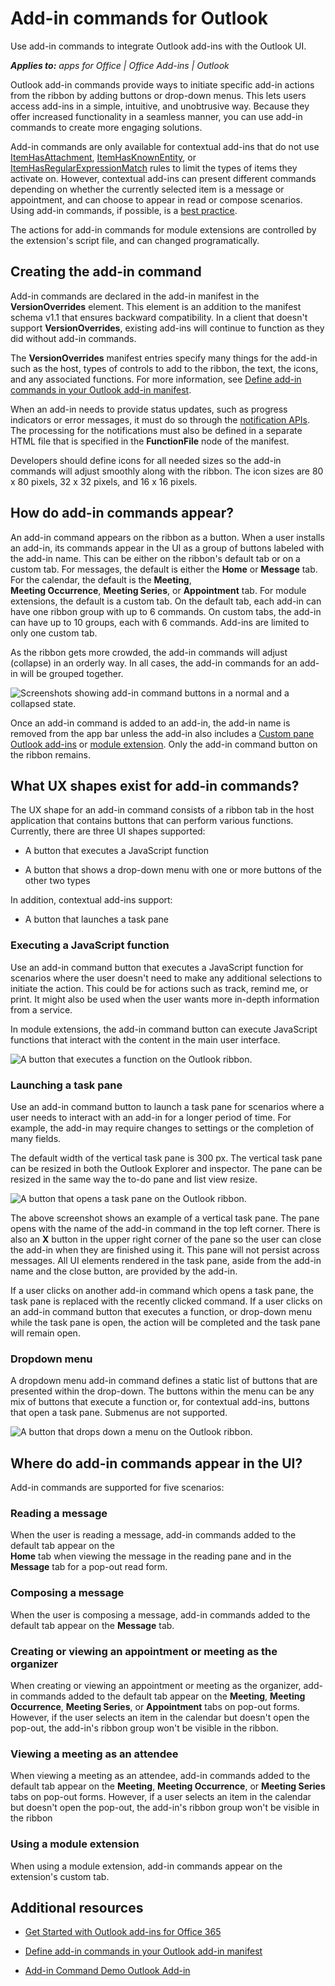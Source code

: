
# Add-in commands for Outlook
Use add-in commands to integrate Outlook add-ins with the Outlook UI. 

 _**Applies to:** apps for Office | Office Add-ins | Outlook_

Outlook add-in commands provide ways to initiate specific add-in actions from the ribbon 
by adding buttons or drop-down menus. This lets users access add-ins in a simple, intuitive, 
and unobtrusive way. Because they offer increased functionality in a seamless manner, you 
can use add-in commands to create more engaging solutions.

Add-in commands are only available for contextual add-ins that do not use 
[ItemHasAttachment](https://msdn.microsoft.com/en-us/library/fp123567.aspx%28Office.15%29.aspx), 
[ItemHasKnownEntity](https://msdn.microsoft.com/en-us/library/fp161166.aspx%28Office.15%29.aspx), 
or [ItemHasRegularExpressionMatch](https://msdn.microsoft.com/en-us/library/fp142215.aspx%28Office.15%29.aspx) 
rules to limit the types of items they activate on. However, contextual add-ins can present 
different commands depending on whether the currently selected item is a message or 
appointment, and can choose to appear in read or compose scenarios. Using add-in commands, 
if possible, is a [best practice](../design/add-in-development-best-practices.md).

The actions for add-in commands for module extensions are controlled by the extension's 
script file, and can changed programatically.

## Creating the add-in command

Add-in commands are declared in the add-in manifest in the  **VersionOverrides** element. This element is an addition to the manifest schema v1.1 that ensures backward compatibility. In a client that doesn't support **VersionOverrides**, existing add-ins will continue to function as they did without add-in commands.

The  **VersionOverrides** manifest entries specify many things for the add-in such as the host, types of controls to add to the ribbon, the text, the icons, and any associated functions. For more information, see [Define add-in commands in your Outlook add-in manifest](../outlook/manifests/define-add-in-commands.md). 

When an add-in needs to provide status updates, such as progress indicators or error messages, it must do so through the [notification APIs](http://dev.outlook.com/reference/add-ins/NotificationMessages.html). The processing for the notifications must also be defined in a separate HTML file that is specified in the  **FunctionFile** node of the manifest.

Developers should define icons for all needed sizes so the add-in commands will adjust smoothly along with the ribbon. The icon sizes are 80 x 80 pixels, 32 x 32 pixels, and 16 x 16 pixels.


## How do add-in commands appear?

An add-in command appears on the ribbon as a button. When a user installs an add-in, its 
commands appear in the UI as a group of buttons labeled with the add-in name. This can be 
either on the ribbon's default tab or on a custom tab. For messages, the default is either 
the  **Home** or **Message** tab. For the calendar, the default is the **Meeting**,  
**Meeting Occurrence**,  **Meeting Series**, or  **Appointment** tab. For module extensions,
the default is a custom tab. On the default tab, each add-in can have one ribbon group with 
up to 6 commands. On custom tabs, the add-in can have up to 10 groups, each with 6 commands. 
Add-ins are limited to only one custom tab.

As the ribbon gets more crowded, the add-in commands will adjust (collapse) in an orderly 
way. In all cases, the add-in commands for an add-in will be grouped together.


![Screenshots showing add-in command buttons in a normal and a collapsed state.](../images/6fcb64d8-9598-41d1-8944-f6d1f6d2edb6.png)

Once an add-in command is added to an add-in, the add-in name is removed from the app bar 
unless the add-in also includes a [Custom pane Outlook add-ins](../outlook/custom-pane-outlook-add-ins.md) 
or [module extension](../outlook/extension-module-outlook-add-ins.md). Only the add-in 
command button on the ribbon remains.


## What UX shapes exist for add-in commands?

The UX shape for an add-in command consists of a ribbon tab in the host application that 
contains buttons that can perform various functions. Currently, there are three UI shapes 
supported:

- A button that executes a JavaScript function
    
- A button that shows a drop-down menu with one or more buttons of the other two types

In addition, contextual add-ins support:

- A button that launches a task pane
    
### Executing a JavaScript function

Use an add-in command button that executes a JavaScript function for scenarios where the 
user doesn't need to make any additional selections to initiate the action. This could be 
for actions such as track, remind me, or print. It might also be used when the user wants 
more in-depth information from a service. 

In module extensions, the add-in command button can execute JavaScript functions that 
interact with the content in the main user interface.

![A button that executes a function on the Outlook ribbon.](../images/23ab1de3-3ec4-41a5-ba5b-30b11d464e0c.png)

### Launching a task pane

Use an add-in command button to launch a task pane for scenarios where a user needs to interact with an add-in for a longer period of time. For example, the add-in may require changes to settings or the completion of many fields. 

The default width of the vertical task pane is 300 px. The vertical task pane can be resized in both the Outlook Explorer and inspector. The pane can be resized in the same way the to-do pane and list view resize.


![A button that opens a task pane on the Outlook ribbon.](../images/c8e03da8-9f71-4f9b-813f-1cdea43d433c.png)

The above screenshot shows an example of a vertical task pane. The pane opens with the name of the add-in command in the top left corner. There is also an  **X** button in the upper right corner of the pane so the user can close the add-in when they are finished using it. This pane will not persist across messages. All UI elements rendered in the task pane, aside from the add-in name and the close button, are provided by the add-in.

If a user clicks on another add-in command which opens a task pane, the task pane is replaced with the recently clicked command. If a user clicks on an add-in command button that executes a function, or drop-down menu while the task pane is open, the action will be completed and the task pane will remain open.


### Dropdown menu

A dropdown menu add-in command defines a static list of buttons that are presented within 
the drop-down. The buttons within the menu can be any mix of buttons that execute a 
function or, for contextual add-ins, buttons that open a task pane. Submenus are not 
supported.


![A button that drops down a menu on the Outlook ribbon.](../images/3eff90d6-7822-4fdb-9153-68f754c0c746.png)


## Where do add-in commands appear in the UI?

Add-in commands are supported for five scenarios:


### Reading a message

When the user is reading a message, add-in commands added to the default tab appear on the  
**Home** tab when viewing the message in the reading pane and in the **Message** tab for a 
pop-out read form.


### Composing a message

When the user is composing a message, add-in commands added to the default tab appear on 
the  **Message** tab.


### Creating or viewing an appointment or meeting as the organizer

When creating or viewing an appointment or meeting as the organizer, add-in commands added 
to the default tab appear on the  **Meeting**,  **Meeting Occurrence**,  **Meeting Series**, 
or  **Appointment** tabs on pop-out forms. However, if the user selects an item in the 
calendar but doesn't open the pop-out, the add-in's ribbon group won't be visible in the 
ribbon.


### Viewing a meeting as an attendee

When viewing a meeting as an attendee, add-in commands added to the default tab appear on 
the  **Meeting**,  **Meeting Occurrence**, or  **Meeting Series** tabs on pop-out forms. 
However, if a user selects an item in the calendar but doesn't open the pop-out, the 
add-in's ribbon group won't be visible in the ribbon

### Using a module extension

When using a module extension, add-in commands appear on the extension's custom tab.

## Additional resources



- [Get Started with Outlook add-ins for Office 365](https://dev.outlook.com/MailAppsGettingStarted/GetStarted.aspx)
    
- [Define add-in commands in your Outlook add-in manifest](../outlook/manifests/define-add-in-commands.md)
    
- [Add-in Command Demo Outlook Add-in](https://github.com/jasonjoh/command-demo.aspx)
    
